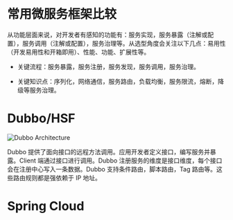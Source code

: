 # 常用微服务框架比较

从功能层面来说，对开发者有感知的功能有：服务实现，服务暴露（注解或配置），服务调用（注解或配置），服务治理等。从选型角度会关注以下几点：易用性（开发易用性和开箱即用）、性能、功能、扩展性等。

- 关键流程：服务暴露，服务注册，服务发现，服务调用，服务治理。

- 关键知识点：序列化，网络通信，服务路由，负载均衡，服务限流，熔断，降级等服务治理。

# Dubbo/HSF

![Dubbo Architecture](https://s2.ax1x.com/2019/12/08/Qau1OA.png)

Dubbo 提供了面向接口的远程方法调用。应用开发者定义接口，编写服务并暴露。Client 端通过接口进行调用。Dubbo 注册服务的维度是接口维度，每个接口会在注册中心写入一条数据。Dubbo 支持条件路由，脚本路由，Tag 路由等。这些路由规则都是强依赖于 IP 地址。

# Spring Cloud
